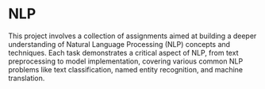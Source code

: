 # NLP
This project involves a collection of assignments aimed at building a deeper understanding of Natural Language Processing (NLP) concepts and techniques. Each task demonstrates a critical aspect of NLP, from text preprocessing to model implementation, covering various common NLP problems like text classification, named entity recognition, and machine translation.

